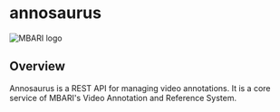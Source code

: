 # annosaurus

![MBARI logo](assets/images/mbari-logo.png)

## Overview

Annosaurus is a REST API for managing video annotations. It is a core service of MBARI's Video Annotation and Reference System.
